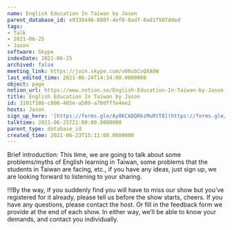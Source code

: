 ```yaml
---
name: English Education In Taiwan by Jason
parent_database_id: e9339446-880f-4ef0-8ad7-8ad1f507dded
tags:
- Talk
- 2021-06-25
- Jason
software: Skype
indexDate: 2021-06-25
archived: false
meeting_link: https://join.skype.com/v06ubCvQXA0W
last_edited_time: 2021-06-24T14:34:00.0000000
object: page
notion_url: https://www.notion.so/English-Education-In-Taiwan-by-Jason-3101f10bc806405ea509a70dfffe4ee2
title: English Education In Taiwan by Jason
id: 3101f10b-c806-405e-a509-a70dfffe4ee2
hosts: Jason
sign_up_here: '[https://forms.gle/Ay8KCADQRkzMuRtT8](https://forms.gle/Ay8KCADQRkzMuRtT8)'
talktime: 2021-06-25T21:00:00.0000000
parent_type: database_id
created_time: 2021-06-23T15:11:00.0000000
---
```




Brief introduction: This time, we are going to talk about some problems/myths of English learning in Taiwan, some problems that the students in Taiwan are facing, etc., if you have any ideas, just sign up, we are looking forward to listening to your sharing.

!!!By the way, if you suddenly find you will have to miss our show but you’ve registered for it already, please tell us before the show starts, cheers.
If you have any questions, please contact the host. Or fill in the feedback form we provide at the end of each show. In either way, we’ll be able to know your demands, and contact you individually.

